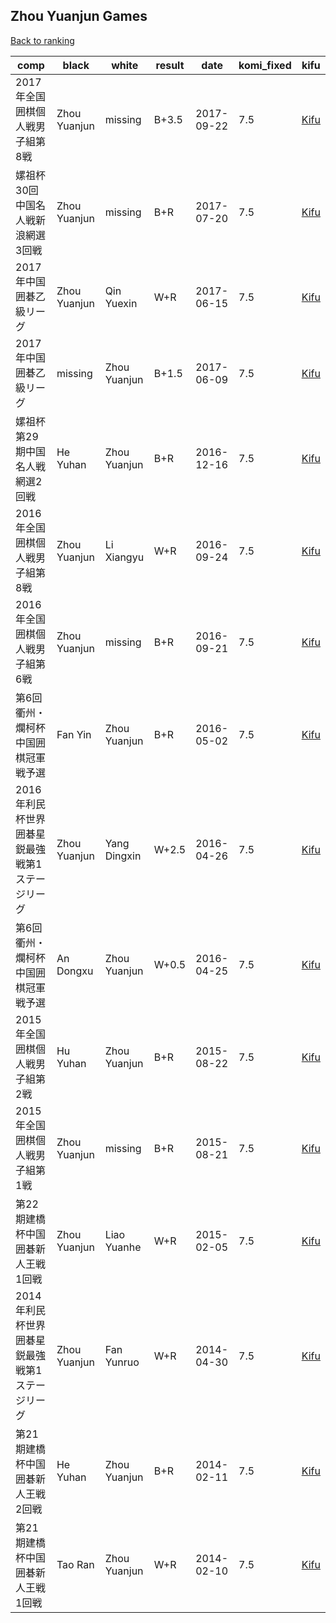 ## Zhou Yuanjun Games

[Back to ranking](../../index.md)




| **comp** | **black** | **white** | **result** | **date** | **komi_fixed** | **kifu** | 
| --- | --- | --- | --- | --- | --- | --- |
| 2017年全国囲棋個人戦男子組第8戦 | Zhou Yuanjun | missing | B+3.5 | 2017-09-22 | 7.5 | [Kifu](https://kifudepot.net/kifucontents.php?id=GxHvuIBqybZ67sckXNxYQg%3D%3D) | 
| 嫘祖杯30回中国名人戦新浪網選3回戦 | Zhou Yuanjun | missing | B+R | 2017-07-20 | 7.5 | [Kifu](https://kifudepot.net/kifucontents.php?id=MmJ20jrumdS%2F1QpP6JCYwg%3D%3D) | 
| 2017年中国囲碁乙級リーグ | Zhou Yuanjun | Qin Yuexin | W+R | 2017-06-15 | 7.5 | [Kifu](https://kifudepot.net/kifucontents.php?id=6o4SnZ3o9%2BX%2FxTHqGtSQ2w%3D%3D) | 
| 2017年中国囲碁乙級リーグ | missing | Zhou Yuanjun | B+1.5 | 2017-06-09 | 7.5 | [Kifu](https://kifudepot.net/kifucontents.php?id=C7PpG5S95dl%2Fcc4w6RDclA%3D%3D) | 
| 嫘祖杯第29期中国名人戦網選2回戦 | He Yuhan | Zhou Yuanjun | B+R | 2016-12-16 | 7.5 | [Kifu](https://kifudepot.net/kifucontents.php?id=RzAgh5iCAXPq8%2FReHqK7QQ%3D%3D) | 
| 2016年全国囲棋個人戦男子組第8戦 | Zhou Yuanjun | Li Xiangyu | W+R | 2016-09-24 | 7.5 | [Kifu](https://kifudepot.net/kifucontents.php?id=3YqjTouBvjKgGJ0oKO0C1g%3D%3D) | 
| 2016年全国囲棋個人戦男子組第6戦 | Zhou Yuanjun | missing | B+R | 2016-09-21 | 7.5 | [Kifu](https://kifudepot.net/kifucontents.php?id=tYcNnPQODT3ej2ddE96rOQ%3D%3D) | 
| 第6回衢州・爛柯杯中国囲棋冠軍戦予選 | Fan Yin | Zhou Yuanjun | B+R | 2016-05-02 | 7.5 | [Kifu](https://kifudepot.net/kifucontents.php?id=jsgEsO%2BL0HDaNEhKDkd5ng%3D%3D) | 
| 2016年利民杯世界囲碁星鋭最強戦第1ステージリーグ | Zhou Yuanjun | Yang Dingxin | W+2.5 | 2016-04-26 | 7.5 | [Kifu](https://kifudepot.net/kifucontents.php?id=cMamB8oY3Vbhhfch4IemQw%3D%3D) | 
| 第6回衢州・爛柯杯中国囲棋冠軍戦予選 | An Dongxu | Zhou Yuanjun | W+0.5 | 2016-04-25 | 7.5 | [Kifu](https://kifudepot.net/kifucontents.php?id=GZXo5sSoOYZCpqySxCesVg%3D%3D) | 
| 2015年全国囲棋個人戦男子組第2戦 | Hu Yuhan | Zhou Yuanjun | B+R | 2015-08-22 | 7.5 | [Kifu](https://kifudepot.net/kifucontents.php?id=DMpvfNFpl9sTumT2XORMYA%3D%3D) | 
| 2015年全国囲棋個人戦男子組第1戦 | Zhou Yuanjun | missing | B+R | 2015-08-21 | 7.5 | [Kifu](https://kifudepot.net/kifucontents.php?id=jEMLiG7Ksnms0nwcDWbqxg%3D%3D) | 
| 第22期建橋杯中国囲碁新人王戦1回戦 | Zhou Yuanjun | Liao Yuanhe | W+R | 2015-02-05 | 7.5 | [Kifu](https://kifudepot.net/kifucontents.php?id=5S6mzL7fbDthe3nt3dKtgw%3D%3D) | 
| 2014年利民杯世界囲碁星鋭最強戦第1ステージリーグ | Zhou Yuanjun | Fan Yunruo | W+R | 2014-04-30 | 7.5 | [Kifu](https://kifudepot.net/kifucontents.php?id=9cbzhLEWNva9JuUD6wkIYA%3D%3D) | 
| 第21期建橋杯中国囲碁新人王戦2回戦 | He Yuhan | Zhou Yuanjun | B+R | 2014-02-11 | 7.5 | [Kifu](https://kifudepot.net/kifucontents.php?id=7Xa97KWHcyZW%2BPZYd%2FHHOA%3D%3D) | 
| 第21期建橋杯中国囲碁新人王戦1回戦 | Tao Ran | Zhou Yuanjun | W+R | 2014-02-10 | 7.5 | [Kifu](https://kifudepot.net/kifucontents.php?id=7bFyNwsC0TFtRz3OuHddjg%3D%3D) |




